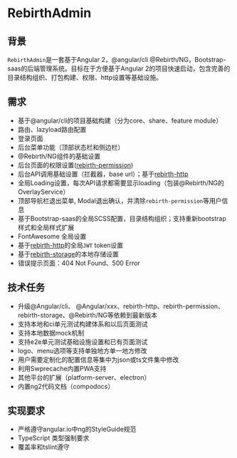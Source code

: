 # RebirthAdmin

## 背景

`RebirthAdmin`是一套基于Angular 2，@angular/cli @Rebirth/NG，Bootstrap-saas的后端管理系统。目标在于方便基于Angular 2的项目快速启动，包含完善的目录结构组织、打包构建、权限、http设置等基础设施。

## 需求

* 基于@angular/cli的项目基础构建（分为core、share、feature module）
* 路由、lazyload路由配置
* 登录页面
* 后台菜单功能（顶部状态栏和侧边栏）
* @Rebirth/NG组件的基础设置
* 后台页面的权限设置([rebirth-permission](https://github.com/greengerong/rebirth-permission))
* 后台API调用基础设置（拦截器，base url）；基于[rebirth-http](https://github.com/greengerong/rebirth-http)
* 全局Loading设置，每次API请求都需要显示loading（包装@Rebirth/NG的OverlayService）
* 顶部导航栏退出菜单, Modal退出确认，并清除`rebirth-permission`等用户信息
* 基于Bootstrap-saas的全局SCSS配置，目录结构组织；支持重新bootstrap样式和全局样式扩展
* FontAwesome 全局设置
* 基于[rebirth-http](https://github.com/greengerong/rebirth-http)的全局`JWT` token设置
* 基于[rebirth-storage](https://github.com/greengerong/rebirth-storage)的本地存储设置
* 错误提示页面：404 Not Found、500 Error

## 技术任务

* 升级@Angular/cli、 @Angular/xxx、rebirth-http、rebirth-permission、rebirth-storage、@Rebirth/NG等依赖到最新版本
* 支持本地和ci单元测试构建体系和以后页面测试
* 支持本地数据mock机制
* 支持e2e单元测试基础设施设置和已有页面测试
* logo、menu选项等支持单独地方单一地方修改
* 用户需要定制化的配置信息等集中为json或ts文件集中修改
* 利用Swprecache内置PWA支持
* 其他平台的扩展（platform-server、electron）
* 内置ng2代码文档（compodocs）

## 实现要求

* 严格遵守angular.io中ng的StyleGuide规范
* TypeScript 类型强制要求
* 覆盖率和tslint遵守




